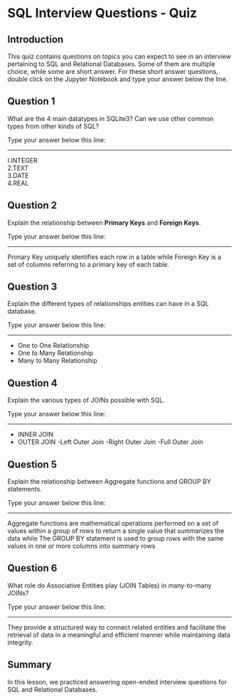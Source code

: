 
# SQL Interview Questions  - Quiz


## Introduction

This quiz contains questions on topics you can expect to see in an interview pertaining to SQL and Relational Databases. Some of them are multiple choice, while some are short answer. For these short answer questions, double click on the Jupyter Notebook and type your answer below the line. 

## Question 1

What are the 4 main datatypes in SQLite3? Can we use other common types from other kinds of SQL?

Type your answer below this line:
_______________________________________________________________________________________________________________________________
I.INTEGER  
2.TEXT  
3.DATE  
4.REAL




## Question 2

Explain the relationship between **Primary Keys** and **Foreign Keys**.

Type your answer below this line:
_______________________________________________________________________________________________________________________________
Primary Key uniquely identifies each row in a table while Foreign Key is a set of columns referring to a primary key of each table.




## Question 3

Explain the different types of relationships entities can have in a SQL database. 

Type your answer below this line:
_______________________________________________________________________________________________________________________________
- One to One Relationship
- One to Many Relationship
- Many to Many Relationship

## Question 4

Explain the various types of JOINs possible with SQL. 

Type your answer below this line:
_______________________________________________________________________________________________________________________________
- INNER JOIN
- OUTER JOIN -Left Outer Join
             -Right Outer Join
             -Full Outer Join


## Question 5

Explain the relationship between Aggregate functions and GROUP BY statements.

Type your answer below this line:
_______________________________________________________________________________________________________________________________
Aggregate functions are mathematical operations performed on a set of values within a group of rows to return a single value that summarizes the data while The GROUP BY statement is used to group rows with the same values in one or more columns into summary rows


## Question 6

What role do Associative Entities play (JOIN Tables) in many-to-many JOINs?


Type your answer below this line:
_______________________________________________________________________________________________________________________________
They provide a structured way to connect related entities and facilitate the retrieval of data in a meaningful and efficient manner while maintaining data integrity.


## Summary

In this lesson, we practiced answering open-ended interview questions for SQL and Relational Databases. 
